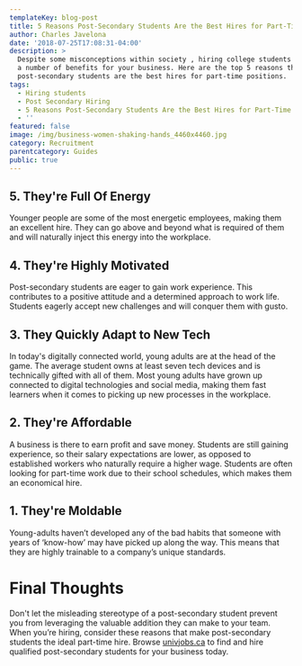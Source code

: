 ```yaml
---
templateKey: blog-post
title: 5 Reasons Post-Secondary Students Are the Best Hires for Part-Time Work
author: Charles Javelona
date: '2018-07-25T17:08:31-04:00'
description: >
  Despite some misconceptions within society , hiring college students can have
  a number of benefits for your business. Here are the top 5 reasons that
  post-secondary students are the best hires for part-time positions.
tags:
  - Hiring students
  - Post Secondary Hiring
  - 5 Reasons Post-Secondary Students Are the Best Hires for Part-Time Work
  - ''
featured: false
image: /img/business-women-shaking-hands_4460x4460.jpg
category: Recruitment
parentcategory: Guides
public: true
---
```

## 5. They're Full Of Energy

Younger people are some of the most energetic employees, making them an excellent hire. They can go above and beyond what is required of them and will naturally inject this energy into the workplace.

## 4. They're Highly Motivated

Post-secondary students are eager to gain work experience. This contributes to a positive attitude and a determined approach to work life. Students eagerly accept new challenges and will conquer them with gusto.

## 3. They Quickly Adapt to New Tech

In today's digitally connected world, young adults are at the head of the game. The average student owns at least seven tech devices and is technically gifted with all of them. Most young adults have grown up connected to digital technologies and social media, making them fast learners when it comes to picking up new processes in the workplace.

## 2. They're Affordable

A business is there to earn profit and save money. Students are still gaining experience, so their salary expectations are lower, as opposed to established workers who naturally require a higher wage. Students are often looking for part-time work due to their school schedules, which makes them an economical hire.

## 1. They're Moldable

Young-adults haven’t developed any of the bad habits that someone with years of ‘know-how’ may have picked up along the way. This means that they are highly trainable to a company’s unique standards.

# Final Thoughts

Don't let the misleading stereotype of a post-secondary student prevent you from leveraging the valuable addition they can make to your team. When you’re hiring, consider these reasons that make post-secondary students the ideal part-time hire. Browse [univjobs.ca](https://univjobs.ca/employers/) to find and hire qualified post-secondary students for your business today.
